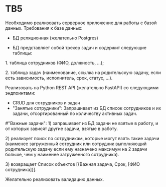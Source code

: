 # TB5

Необходимо реализовать серверное приложение для работы с базой данных. Требования к базе данных:

* БД реляционная (желательно Postgres)

* БД представляет собой трекер задач и содержит следующие таблицы:

1. таблица сотрудников (ФИО, должность, ...);

2. таблица задач (наименование, ссылка на родительскую задачу, если есть зависимость, исполнитель, срок, статус, ...).

Реализовать на Python REST API (желательно FastAPI) со следующими эндпоинтами:

- CRUD для сотрудников и задач
- "Занятые сотрудники": Запрашивает из БД список сотрудников и их задачи, отсортированный по количеству активных задач.
    
#"Важные задачи":
1) запрашивает из БД задачи не взятые в работу, и от которых
    зависят другие задачи, взятые в работу.

2) реализует поиск по сотрудникам, которые могут взять такие
    задачи (наименее загруженный сотрудник или сотрудник выполняющий родительскую задачу если ему назначено максимум на 2 задачи больше, чем у наименее загруженного сотрудника).
    
3) возвращает Список объектов [{Важная задача, Срок, [ФИО сотрудника]}].
    
Желательно реализовать валидацию данных.
